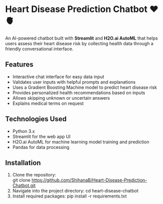 # Heart Disease Prediction Chatbot ❤️🫀

An AI-powered chatbot built with **Streamlit** and **H2O.ai AutoML** that helps users assess their heart disease risk by collecting health data through a friendly conversational interface.

## Features

- Interactive chat interface for easy data input  
- Validates user inputs with helpful prompts and explanations  
- Uses a Gradient Boosting Machine model to predict heart disease risk  
- Provides personalized health recommendations based on inputs  
- Allows skipping unknown or uncertain answers  
- Explains medical terms on request  

## Technologies Used

- Python 3.x  
- Streamlit for the web app UI  
- H2O.ai AutoML for machine learning model training and prediction  
- Pandas for data processing  

## Installation

1. Clone the repository:  
   git clone https://github.com/ShihanaB/Heart-Disease-Prediction-Chatbot.git
2. Navigate into the project directory:
   cd heart-disease-chatbot
3. Install required packages:
   pip install -r requirements.txt
